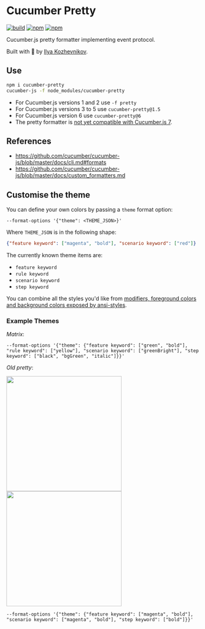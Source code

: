 # Cucumber Pretty

[![build][build-badge]][build]
[![npm][version]][npm]
[![npm][downloads]][npm]

[build]: https://github.com/jbpros/cucumber-pretty/actions?query=workflow%3Abuild
[build-badge]: https://github.com/jbpros/cucumber-pretty/workflows/build/badge.svg
[npm]: https://www.npmjs.com/package/cucumber-pretty
[version]: https://img.shields.io/npm/v/cucumber-pretty.svg
[downloads]: https://img.shields.io/npm/dm/cucumber-pretty.svg

Cucumber.js pretty formatter implementing event protocol.

Built with 🥒 by [Ilya Kozhevnikov](http://kozhevnikov.com/).

## Use

```bash
npm i cucumber-pretty
cucumber-js -f node_modules/cucumber-pretty
```

- For Cucumber.js versions 1 and 2 use `-f pretty`
- For Cucumber.js versions 3 to 5 use `cucumber-pretty@1.5`
- For Cucumber.js version 6 use `cucumber-pretty@6`
- The pretty formatter is [not yet compatible with Cucumber.js 7](https://github.com/kozhevnikov/cucumber-pretty/issues/14).

## References

- https://github.com/cucumber/cucumber-js/blob/master/docs/cli.md#formats
- https://github.com/cucumber/cucumber-js/blob/master/docs/custom_formatters.md

## Customise the theme

You can define your own colors by passing a `theme` format option:

    --format-options '{"theme": <THEME_JSON>}'

Where `THEME_JSON` is in the following shape:

```json
{"feature keyword": ["magenta", "bold"], "scenario keyword": ["red"]}
```

The currently known theme items are:

* `feature keyword`
* `rule keyword`
* `scenario keyword`
* `step keyword`

You can combine all the styles you'd like from [modifiers, foreground colors and background colors exposed by ansi-styles](https://github.com/chalk/ansi-styles#styles).

### Example Themes

_Matrix_:

    --format-options '{"theme": {"feature keyword": ["green", "bold"], "rule keyword": ["yellow"], "scenario keyword": ["greenBright"], "step keyword": ["black", "bgGreen", "italic"]}}'

_Old pretty_:

<img src="https://raw.githubusercontent.com/kozhevnikov/cucumber-pretty/master/docs/homebrew.png" width="300">
<img src="https://raw.githubusercontent.com/kozhevnikov/cucumber-pretty/master/docs/basic.png" width="300">

    --format-options '{"theme": {"feature keyword": ["magenta", "bold"], "scenario keyword": ["magenta", "bold"], "step keyword": ["bold"]}}'


